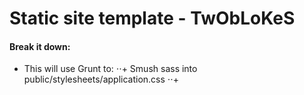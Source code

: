 # Static site template - TwObLoKeS

#### Break it down:

+ This will use Grunt to:
⋅⋅+ Smush sass into public/stylesheets/application.css
⋅⋅+ 